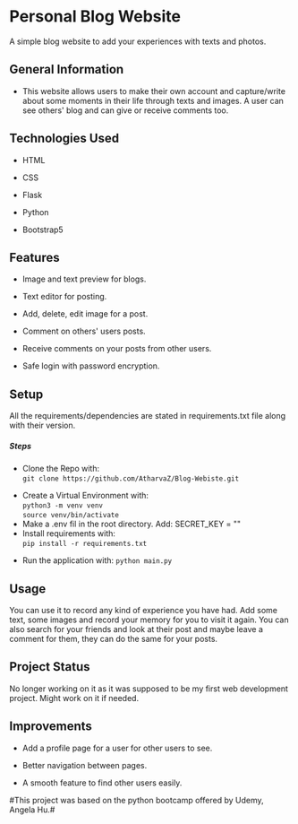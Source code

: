 <h1>Personal Blog Website</h1>
<p>A simple blog website to add your experiences with texts and photos.</p><h2>General Information</h2>
<ul>
<li>This website allows users to make their own account and capture/write about some moments in their life through texts and images. A user can see others' blog and can give or receive comments too.</li>
</ul><h2>Technologies Used</h2>
<ul>
<li>HTML</li>
</ul><ul>
<li>CSS</li>
</ul><ul>
<li>Flask</li>
</ul><ul>
<li>Python</li>
</ul><ul>
<li>Bootstrap5</li>
</ul><h2>Features</h2>
<ul>
<li>Image and text preview for blogs.</li>
</ul><ul>
<li>Text editor for posting.</li>
</ul><ul>
<li>Add, delete, edit image for a post.</li>
</ul><ul>
<li>Comment on others' users posts.</li>
</ul><ul>
<li>Receive comments on your posts from other users.</li>
</ul><ul>
<li>Safe login with password encryption.</li>
</ul><h2>Setup</h2>
<p>All the requirements/dependencies are stated in requirements.txt file along with their version.</p><h5>Steps</h5><ul>
<li>Clone the Repo with: <br>
<code>git clone https://github.com/AtharvaZ/Blog-Webiste.git</code></li>
</ul><ul>
<li>Create a Virtual Environment with:<br>
<code>python3 -m venv venv</code><br>
<code>source venv/bin/activate</code>
</li>
<li>
  Make a .env fil in the root directory.
  Add: SECRET_KEY = "<some passoword you want>"
</li>
<li>Install requirements with:<br>
  <code>pip install -r requirements.txt</code></li>
</ul><ul>
<li>Run the application with: <code>python main.py</code></li>
</ul><h2>Usage</h2>
<p>You can use it to record any kind of experience you have had. Add some text, some images and record your memory for you to visit it again. You can also search for your friends and look at their post and maybe leave a comment for them, they can do the same for your posts.</p><h2>Project Status</h2>
<p>No longer working on it as it was supposed to be my first web development project. Might work on it if needed.</p><h2>Improvements</h2>
<ul>
<li>Add a profile page for a user for other users to see.</li>
</ul><ul>
<li>Better navigation between pages.</li>
</ul><ul>
<li>A smooth feature to find other users easily.</li>
</ul>




#This project was based on the python bootcamp offered by Udemy, Angela Hu.#

